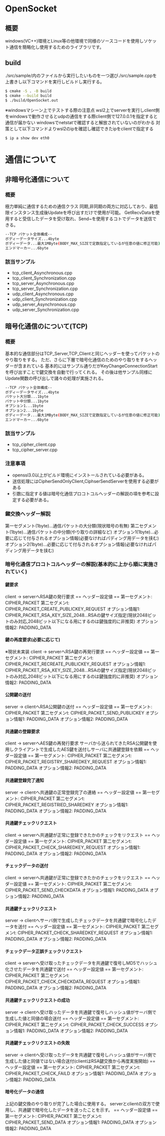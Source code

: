 # OpenSocket
## 概要
windows(VC++)環境とLinux等の他環境で同様のソースコードを使用しソケット通信を簡略化し使用するためのライブラリです。

## build
./src/sample/内のファイルから実行したいものを一つ選び./src/sample.cppを上書きし以下コマンドを実行しビルドし実行する。
```sh
$ cmake -S . -B build
$ cmake --build build
$ ./build/OpenSocket.out
```
※windowsマシーン上でテストする際の注意点
wsl2上でserverを実行しclient側をwindowsで動作させるとudpの通信をする際client側で127.0.0.1を指定すると通信が届かない
windowsでnetstatで確認すると解放されていないのがわかる
対策として以下コマンドよりwsl2のipを確認し確認できたipをclientで指定する
```sh
$ ip a show dev eth0
```

# 通信について
## 非暗号化通信について
### 概要
極力単純に通信するための通信クラス
同期,非同期の両方に対応しており、最低限インスタンス生成後Updateを呼び出すだけで使用が可能。
GetRecvDataを使用すると受信したデータを受け取れ、Send~を使用するコトでデータを送信できる。

```sh
--TCP パケット全体構成--
ボディーデータサイズ...4byte
ボディーデータ...最大1MByte(BODY_MAX_SIZEで定数指定しているが任意の値に修正可能)
エンドマーカー...6byte
```

### 該当サンプル
- tcp_client_Asynchronous.cpp
- tcp_client_Synchronization.cpp
- tcp_server_Asynchronous.cpp
- tcp_server_Synchronization.cpp
- udp_client_Asynchronous.cpp
- udp_client_Synchronization.cpp
- udp_server_Asynchronous.cpp
- udp_server_Synchronization.cpp

## 暗号化通信のについて(TCP)
### 概要
基本的な通信部分はTCP_Server,TCP_Clientと同じヘッダーを使ってパケットのやり取りをする。
ただ、さらに下層で暗号化通信のためのやり取りをするヘッダーが含まれている
基本的にはサンプル通りだがKeyChangeConnectionStartを呼び出すことで鍵交換を自動で行ってくれる。
その後は他サンプル同様にUpdate関数の呼び出しで諸々の処理が実施される。

```sh
--TCP パケット全体構成--
ボディーデータサイズ...4byte
パケット大分類...1byte
パケット中分類...1byte
オプション1...1byte
オプション2...1byte
ボディーデータ...最大1MByte(BODY_MAX_SIZEで定数指定しているが任意の値に修正可能)
エンドマーカー...6byte
```

### 該当サンプル
- tcp_cipher_client.cpp
- tcp_cipher_server.cpp

### 注意事項
- openssl3.0以上がビルド環境にインストールされている必要がある。
- 送信処理にはCipherSendOnlyClient,CiphserSendServerを使用する必要がある
- 引数に指定する値は暗号化通信プロコトコルヘッダーの解説の項を参考に設定する必要がある。

### 鍵交換ヘッダー解説
第一セグメント(1byte)...通信パケットの大分類(現状暗号の有無)
第二セグメント(1byte)...通信パケットの中分類(やり取りの詳細など)
オプション1(1byte)...必要に応じて付与されるオプション情報(必要なければパディング用データを挟む)
オプション2(1byte)...必要に応じて付与されるオプション情報(必要なければパディング用データを挟む)

### 暗号化通信プロコトコルヘッダーの解説(基本的に上から順に実施されていく)
#### 鍵要求
client -> serverへRSA鍵の発行要求
== ヘッダー設定値 ==
第一セグメント: CIPHER_PACKET
第二セグメンt: CIPHER_PACKET_CREATE_PUBLICKEY_REQUEST
オプション情報1: CIPHER_PACKET_RSA_KEY_SIZE_2048...RSAの鍵サイズ指定(現状2048ビットのみ対応,2048ビット以下になる用にするのは鍵強度的に非推奨)
オプション情報2: PADDING_DATA

#### 鍵の再度要求(必要に応じて)
※現状未実装
client -> serverへRSA鍵の再発行要求
== ヘッダー設定値 ==
第一セグメント: CIPHER_PACKET
第二セグメンt: CIPHER_PACKET_RECREATE_PUBLICKEY_REQUEST
オプション情報1: CIPHER_PACKET_RSA_KEY_SIZE_2048...RSAの鍵サイズ指定(現状2048ビットのみ対応,2048ビット以下になる用にするのは鍵強度的に非推奨)
オプション情報2: PADDING_DATA

#### 公開鍵の送付
server -> clientへRSA公開鍵の送付
== ヘッダー設定値 ==
第一セグメント: CIPHER_PACKET
第二セグメンt: CIPHER_PACKET_SEND_PUBLICKEY
オプション情報1: PADDING_DATA
オプション情報2: PADDING_DATA

#### 共通鍵の登録要求
client -> serverへAES鍵の再発行要求
サーバから送られてきたRSA公開鍵を使用しクライアントで生成したAES鍵を送付しサーバに共通鍵登録を依頼
== ヘッダー設定値 ==
第一セグメント: CIPHER_PACKET
第二セグメンt: CIPHER_PACKET_REGISTRY_SHAREDKEY_REQUEST
オプション情報1: PADDING_DATA
オプション情報2: PADDING_DATA

#### 共通鍵登録完了通知
server -> clientへ共通鍵の正常登録完了の連絡
== ヘッダー設定値 ==
第一セグメント: CIPHER_PACKET
第二セグメンt: CIPHER_PACKET_REGISTRIED_SHAREDKEY
オプション情報1: PADDING_DATA
オプション情報2: PADDING_DATA

#### 共通鍵チェックリクエスト
client -> serverへ共通鍵が正常に登録できたかのチェックをリクエスト
== ヘッダー設定値 ==
第一セグメント: CIPHER_PACKET
第二セグメンt: CIPHER_PACKET_CHECK_SHAREDKEY_REQUEST
オプション情報1: PADDING_DATA
オプション情報2: PADDING_DATA

#### チェックデータの送付
client -> serverへ共通鍵が正常に登録できたかのチェックをリクエスト
== ヘッダー設定値 ==
第一セグメント: CIPHER_PACKET
第二セグメンt: CIPHER_PACKET_SEND_CHECKDATA
オプション情報1: PADDING_DATA
オプション情報2: PADDING_DATA

#### 共通鍵チェックリクエスト
server -> clientへサーバ側で生成したチェックデータを共通鍵で暗号化したデータを送付
== ヘッダー設定値 ==
第一セグメント: CIPHER_PACKET
第二セグメンt: CIPHER_PACKET_CHECK_SHAREDKEY_REQUEST
オプション情報1: PADDING_DATA
オプション情報2: PADDING_DATA

#### チェックデータ正誤チェックリクエスト
client -> serverへ受け取ったチェックデータを共通鍵で復号しMD5でハッシュ化させたデータを共通鍵で送付
== ヘッダー設定値 ==
第一セグメント: CIPHER_PACKET
第二セグメンt: CIPHER_PACKET_CHECK_CHECKDATA_REQUEST
オプション情報1: PADDING_DATA
オプション情報2: PADDING_DATA

#### 共通鍵チェックリクエストの成功
server -> clientへ受け取ったデータを共通鍵で復号しハッシュ値がサーバ側で生成した値と同値の場合送付
== ヘッダー設定値 ==
第一セグメント: CIPHER_PACKET
第二セグメンt: CIPHER_PACKET_CHECK_SUCCESS
オプション情報1: PADDING_DATA
オプション情報2: PADDING_DATA

#### 共通鍵チェックリクエストの失敗
server -> clientへ受け取ったデータを共通鍵で復号しハッシュ値がサーバ側で生成した値と同値ではない場合送付(clientはRSA鍵交換から再度実施開始)
== ヘッダー設定値 ==
第一セグメント: CIPHER_PACKET
第二セグメンt: CIPHER_PACKET_CHECK_FAILD
オプション情報1: PADDING_DATA
オプション情報2: PADDING_DATA

#### 暗号化データの通信
上記の鍵交換のやり取りが完了した場合に使用する。
serverとclientの双方で使用し、共通鍵で暗号化したデータを送ったことを示す。
== ヘッダー設定値 ==
第一セグメント: CIPHER_PACKET
第二セグメンt: CIPHER_PACKET_SEND_DATA
オプション情報1: PADDING_DATA
オプション情報2: PADDING_DATA


